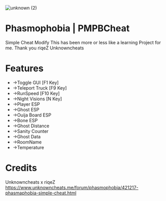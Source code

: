 ![unknown (2)](https://user-images.githubusercontent.com/40579794/96164418-682ef500-0f45-11eb-8e4f-878e5085b63b.png)

# Phasmophobia | PMPBCheat
Simple Cheat Modify
This has been more or less like a learning Project for me. Thank you riqeZ Unknowncheats

# Features
- ->Toggle GUI [F1 Key]
- ->Teleport Truck [F9 Key]
- ->RunSpeed [F10 Key]
- ->Night Visions [N Key]
- ->Player ESP
- ->Ghost ESP
- ->Ouija Board ESP
- ->Bone ESP
- ->Ghost Distance
- ->Sanity Counter
- ->Ghost Data
- ->RoomName
- ->Temperature

# Credits
Unknowncheats x riqeZ
https://www.unknowncheats.me/forum/phasmophobia/421217-phasmaphobia-simple-cheat.html

